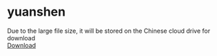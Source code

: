 # yuanshen
Due to the large file size, it will be stored on the Chinese cloud drive for download<br>
[Download](https://www.123pan.com/s/qMB8Vv-DG1Cd.html "123 pan")
